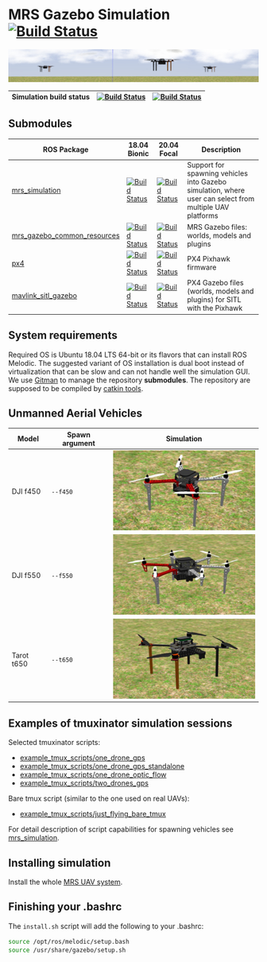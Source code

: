 # MRS Gazebo Simulation [![Build Status](https://travis-ci.com/ctu-mrs/simulation.svg?branch=master)](https://travis-ci.com/ctu-mrs/simulation)
![](.fig/thumbnail.jpg)

| Simulation build status | [![Build Status](http://badges.herokuapp.com/travis.com/ctu-mrs/simulation?env=BADGE=bionic&label=Melodic)](https://travis-ci.com/ctu-mrs/simulation) | [![Build Status](http://badges.herokuapp.com/travis.com/ctu-mrs/simulation?env=BADGE=focal&label=Noetic)](https://travis-ci.com/ctu-mrs/simulation) |
|-------------------------|-------------------------------------------------------------------------------------------------------------------------------------------------------|-----------------------------------------------------------------------------------------------------------------------------------------------------|

## Submodules

| ROS Package                                                                           | 18.04 Bionic                                                                                                                                                                            | 20.04 Focal                                                                                                                                                                           | Description                                                                                             |
|---------------------------------------------------------------------------------------|-----------------------------------------------------------------------------------------------------------------------------------------------------------------------------------------|---------------------------------------------------------------------------------------------------------------------------------------------------------------------------------------|---------------------------------------------------------------------------------------------------------|
| [mrs_simulation](https://github.com/ctu-mrs/mrs_simulation)                           | [![Build Status](http://badges.herokuapp.com/travis.com/ctu-mrs/mrs_simulation?env=BADGE=bionic&label=Melodic)](https://travis-ci.com/ctu-mrs/mrs_simulation)                           | [![Build Status](http://badges.herokuapp.com/travis.com/ctu-mrs/mrs_simulation?env=BADGE=focal&label=Noetic)](https://travis-ci.com/ctu-mrs/mrs_simulation)                           | Support for spawning vehicles into Gazebo simulation, where user can select from multiple UAV platforms |
| [mrs_gazebo_common_resources](https://github.com/ctu-mrs/mrs_gazebo_common_resources) | [![Build Status](http://badges.herokuapp.com/travis.com/ctu-mrs/mrs_gazebo_common_resources?env=BADGE=bionic&label=Melodic)](https://travis-ci.com/ctu-mrs/mrs_gazebo_common_resources) | [![Build Status](http://badges.herokuapp.com/travis.com/ctu-mrs/mrs_gazebo_common_resources?env=BADGE=focal&label=Noetic)](https://travis-ci.com/ctu-mrs/mrs_gazebo_common_resources) | MRS Gazebo files: worlds, models and plugins                                                            |
| [px4](https://github.com/ctu-mrs/px4_firmware)                                        | [![Build Status](http://badges.herokuapp.com/travis.com/ctu-mrs/px4_firmware?env=BADGE=bionic&label=Melodic)](https://travis-ci.com/ctu-mrs/px4_firmware)                               | [![Build Status](http://badges.herokuapp.com/travis.com/ctu-mrs/px4_firmware?env=BADGE=focal&label=Noetic)](https://travis-ci.com/ctu-mrs/px4_firmware)                               | PX4 Pixhawk firmware                                                                                    |
| [mavlink_sitl_gazebo](https://github.com/ctu-mrs/px4_sitl_gazebo)                     | [![Build Status](http://badges.herokuapp.com/travis.com/ctu-mrs/px4_firmware?env=BADGE=bionic&label=Melodic)](https://travis-ci.com/ctu-mrs/px4_firmware)                               | [![Build Status](http://badges.herokuapp.com/travis.com/ctu-mrs/px4_firmware?env=BADGE=focal&label=Noetic)](https://travis-ci.com/ctu-mrs/px4_firmware)                               | PX4 Gazebo files (worlds, models and plugins) for SITL with the Pixhawk                                 |

## System requirements

Required OS is Ubuntu 18.04 LTS 64-bit or its flavors that can install ROS Melodic.
The suggested variant of OS installation is dual boot instead of virtualization that can be slow and can not handle well the simulation GUI.
We use [Gitman](https://github.com/jacebrowning/gitman) to manage the repository **submodules**.
The repository are supposed to be compiled by [catkin tools](https://catkin-tools.readthedocs.io).

## Unmanned Aerial Vehicles

| Model      | Spawn argument | Simulation                    |
|------------|----------------|-------------------------------|
| DJI f450   | `--f450`       | ![](.fig/f450_simulation.jpg) |
| DJI f550   | `--f550`       | ![](.fig/f550_simulation.jpg) |
| Tarot t650 | `--t650`       | ![](.fig/t650_simulation.jpg) |

## Examples of tmuxinator simulation sessions

Selected tmuxinator scripts:

- [example_tmux_scripts/one_drone_gps](example_tmux_scripts/one_drone_gps)
- [example_tmux_scripts/one_drone_gps_standalone](example_tmux_scripts/one_drone_gps_standalone)
- [example_tmux_scripts/one_drone_optic_flow](example_tmux_scripts/one_drone_optic_flow)
- [example_tmux_scripts/two_drones_gps](example_tmux_scripts/two_drones_gps)

Bare tmux script (similar to the one used on real UAVs):

- [example_tmux_scripts/just_flying_bare_tmux](example_tmux_scripts/just_flying_bare_tmux)

For detail description of script capabilities for spawning vehicles see [mrs_simulation](https://github.com/ctu-mrs/mrs_simulation).

## Installing simulation

Install the whole [MRS UAV system](https://github.com/ctu-mrs/mrs_uav_system).

## Finishing your .bashrc

The `install.sh` script will add the following to your .bashrc:
```bash
source /opt/ros/melodic/setup.bash
source /usr/share/gazebo/setup.sh
```

